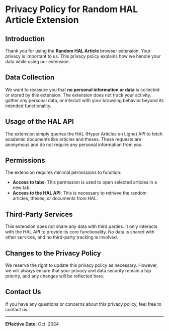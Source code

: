# Privacy Policy for Random HAL Article Extension

## Introduction

Thank you for using the **Random HAL Article** browser extension. Your privacy is important to us. This privacy policy explains how we handle your data while using our extension.

## Data Collection

We want to reassure you that **no personal information or data** is collected or stored by this extension. The extension does not track your activity, gather any personal data, or interact with your browsing behavior beyond its intended functionality.

## Usage of the HAL API

The extension simply queries the HAL (Hyper Articles en Ligne) API to fetch academic documents like articles and theses. These requests are anonymous and do not require any personal information from you.

## Permissions

The extension requires minimal permissions to function:
- **Access to tabs**: This permission is used to open selected articles in a new tab.
- **Access to the HAL API**: This is necessary to retrieve the random articles, theses, or documents from HAL.

## Third-Party Services

This extension does not share any data with third parties. It only interacts with the HAL API to provide its core functionality. No data is shared with other services, and no third-party tracking is involved.

## Changes to the Privacy Policy

We reserve the right to update this privacy policy as necessary. However, we will always ensure that your privacy and data security remain a top priority, and any changes will be reflected here.

## Contact Us

If you have any questions or concerns about this privacy policy, feel free to contact us.

---

**Effective Date:** Oct. 2024
